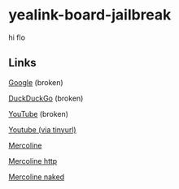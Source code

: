 # yealink-board-jailbreak
hi flo

## Links

[Google](https://google.com) (broken)

[DuckDuckGo](https://duckduckgo.com) (broken)

[YouTube](https://youtube.com) (broken)

[Youtube (via tinyurl)](https://tinyurl.com/mr8at6k2)

[Mercoline](https://mercoline.de)

[Mercoline http](http://mercoline)

[Mercoline naked](mercoline.de)

